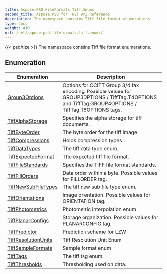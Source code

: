 ```yaml
---
title: Aspose.PSD.FileFormats.Tiff.Enums
second_title: Aspose.PSD for .NET API Reference
description: The namespace contains Tiff file format enumerations
type: docs
weight: 410
url: /net/aspose.psd.fileformats.tiff.enums/
---
```

{{< psd/tize >}}
The namespace contains Tiff file format enumerations.

## Enumeration

| Enumeration | Description |
| --- | --- |
| [Group3Options](./group3options/) | Options for CCITT Group 3/4 fax encoding. Possible values for GROUP3OPTIONS / TiffTag.T4OPTIONS and TiffTag.GROUP4OPTIONS / TiffTag.T6OPTIONS tags. |
| [TiffAlphaStorage](./tiffalphastorage/) | Specifies the alpha storage for tiff documents. |
| [TiffByteOrder](./tiffbyteorder/) | The byte order for the tiff image |
| [TiffCompressions](./tiffcompressions/) | Holds compression types |
| [TiffDataTypes](./tiffdatatypes/) | The tiff data type enum. |
| [TiffExpectedFormat](./tiffexpectedformat/) | The expected tiff file format. |
| [TiffFileStandards](./tifffilestandards/) | Specifies the TIFF file format standards. |
| [TiffFillOrders](./tifffillorders/) | Data order within a byte. Possible values for FILLORDER tag. |
| [TiffNewSubFileTypes](./tiffnewsubfiletypes/) | The tiff new sub file type enum. |
| [TiffOrientations](./tifforientations/) | Image orientation. Possible values for ORIENTATION tag. |
| [TiffPhotometrics](./tiffphotometrics/) | Photometric interpolation enum |
| [TiffPlanarConfigs](./tiffplanarconfigs/) | Storage organization. Possible values for PLANARCONFIG tag. |
| [TiffPredictor](./tiffpredictor/) | Prediction scheme for LZW |
| [TiffResolutionUnits](./tiffresolutionunits/) | Tiff Resolution Unit Enum |
| [TiffSampleFormats](./tiffsampleformats/) | Sample format enum |
| [TiffTags](./tifftags/) | The tiff tag enum. |
| [TiffThresholds](./tiffthresholds/) | Thresholding used on data. |


